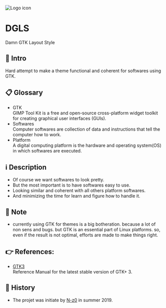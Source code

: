 ![Logo icon](contents/logo/logo.svg "Software-name logo")
# DGLS
Damn GTK Layout Style


## 🚩 Intro
Hard attempt to make a theme functional and coherent for softwares using GTK.


## 📋 Glossary
 - GTK  
	GIMP Tool Kit is a free and open-source cross-platform widget toolkit for creating graphical user interfaces (GUIs).
 - Softwares  
	Computer softwares are collection of data and instructions that tell the computer how to work.
 - Platform  
	A digital computing platform is the hardware and operating system(OS) in which  softwares are executed.

## ℹ️ Description
 - Of course we want softwares to look pretty.
 - But the most important is to have softwares easy to use.
 - Looking similar and coherent with all others platform softwares.
 - And minimizing the time for learn and figure how to handle it.


## 📝 Note
 - currently using GTK for themes is a big botheration. because a lot of non sens and bugs. but GTK is an essential part of Linux platforms. so, even if the result is not optimal, efforts are made to make things right.


## 👉 References:
 - [GTK3](https://developer.gnome.org/gtk3/stable/)  
	Reference Manual for the latest stable version of GTK+ 3.


## 📜 History
 - The projet was initiate by [N-z0](mailto:syslog@laposte.net) in summer 2019.

